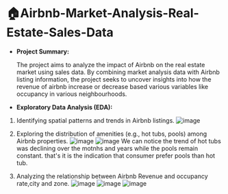# 🏠Airbnb-Market-Analysis-Real-Estate-Sales-Data
- **Project Summary:**

  The project aims to analyze the impact of Airbnb on the real estate market using sales data. By combining market analysis data with Airbnb listing information, the project seeks to uncover insights into how the revenue of airbnb increase or decrease based various variables like occupancy  in various neighbourhoods.

- **Exploratory Data Analysis (EDA):**

1. Identifying spatial patterns and trends in Airbnb listings.
![image](https://github.com/laussin86/-Airbnb-Market-Analysis-Real-Estate-Sales-Data/assets/99372300/dadc964a-7b5a-4d5b-9950-882cafbc001a)

3. Exploring the distribution of amenities (e.g., hot tubs, pools) among Airbnb properties.
   ![image](https://github.com/laussin86/-Airbnb-Market-Analysis-Real-Estate-Sales-Data/assets/99372300/4d541a4f-5421-4674-91d8-3b94f0f34ee8)
   ![image](https://github.com/laussin86/-Airbnb-Market-Analysis-Real-Estate-Sales-Data/assets/99372300/f10719cb-6161-4daa-83e6-822a36bbb94c)
  We can notice the trend of hot tubs was declining over the motnhs and years while the pools remain constant. that's it is the indication that consumer prefer pools than hot tub.

4. Analyzing the relationship between  Airbnb Revenue and occupancy rate,city and zone.
   ![image](https://github.com/laussin86/-Airbnb-Market-Analysis-Real-Estate-Sales-Data/assets/99372300/e416762c-66e4-4ac3-8297-1fc6da7dde75)
   ![image](https://github.com/laussin86/-Airbnb-Market-Analysis-Real-Estate-Sales-Data/assets/99372300/3b01c2a8-6e73-461f-8d22-1348f3b11f20)
   ![image](https://github.com/laussin86/-Airbnb-Market-Analysis-Real-Estate-Sales-Data/assets/99372300/ac080589-ca8c-436d-b836-640e2f94de56)




